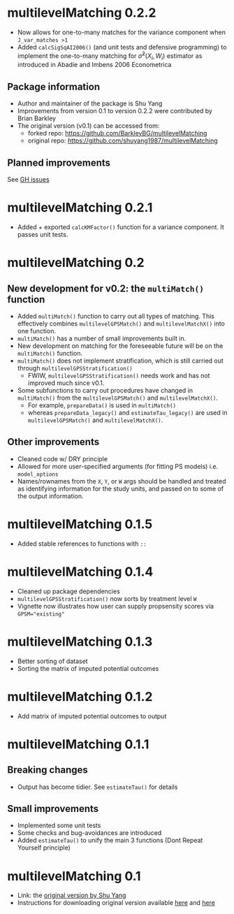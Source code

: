 # multilevelMatching 0.2.2

- Now allows for one-to-many matches for the variance component when `J_var_matches >1`
- Added `calcSigSqAI2006()` (and unit tests and defensive programming) to implement the one-to-many matching for $\hat{\sigma}^2(X_i, W_i)$ estimator as introduced in Abadie and Imbens 2006 Econometrica

## Package information

- Author and maintainer of the package is Shu Yang
- Improvements from version 0.1 to version 0.2.2 were contributed by Brian Barkley
- The original version (v0.1) can be accessed from:
    - forked repo: https://github.com/BarkleyBG/multilevelMatching
    - original repo: https://github.com/shuyang1987/multilevelMatching
    
    
## Planned improvements

See [GH issues](https://github.com/BarkleyBG/multilevelMatching/issues)

# multilevelMatching 0.2.1

- Added + exported `calcKMFactor()` function for a variance component. It passes unit tests.

    
# multilevelMatching 0.2

## New development for v0.2: the `multiMatch()` function

- Added `multiMatch()` function to carry out all types of matching. This effectively combines `multilevelGPSMatch()` and `multilevelMatchX()` into one function.
- `multiMatch()` has a number of small improvements built in.
- New development on matching for the foreseeable future will be on the `multiMatch()` function.
- `multiMatch()` does not implement stratification, which is still carried out through `multilevelGPSStratification()` 
    - FWIW, `multilevelGPSStratification()` needs work and has not improved much since v0.1.
- Some subfunctions to carry out procedures have changed in `multiMatch()` from the `multilevelGPSMatch()` and `multilevelMatchX()`. 
    - For example, `prepareData()` is used in `multiMatch()`
    - whereas `prepareData_legacy()` and `estimateTau_legacy()` are used in `multilevelGPSMatch()` and `multilevelMatchX()`. 

## Other improvements

- Cleaned code w/ DRY principle
- Allowed for more user-specified arguments (for fitting PS models) i.e. `model_options`
- Names/rownames from the `X`, `Y`, or `W` args should be handled and treated as identifying information for the study units, and passed on to some of the output information.


# multilevelMatching 0.1.5

- Added stable references to functions with `::`

# multilevelMatching 0.1.4

- Cleaned up package dependencies
- `multilevelGPSStratification()` now sorts by treatment level `W`
- Vignette now illustrates how user can supply propsensity scores via `GPSM="existing"`

# multilevelMatching 0.1.3

- Better sorting of dataset
- Sorting the matrix of imputed potential outcomes

# multilevelMatching 0.1.2
 
- Add matrix of imputed potential outcomes to output

# multilevelMatching 0.1.1

## Breaking changes

- Output has become tidier. See `estimateTau()` for details

## Small improvements

- Implemented some unit tests
- Some checks and bug-avoidances are introduced
- Added `estimateTau()` to unify the main 3 functions (Dont Repeat Yourself principle)


# multilevelMatching 0.1

- Link: the [original version by Shu Yang](https://github.com/shuyang1987/multilevelMatching)
- Instructions for downloading original version available [here](README.md) and [here](https://github.com/shuyang1987/multilevelMatching/blob/master/README.md)
